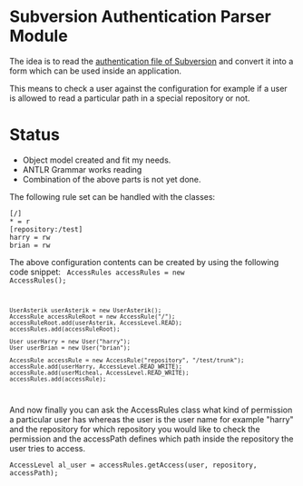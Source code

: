Subversion Authentication Parser Module
=======================================

The idea is to read the [authentication file of Subversion](http://svnbook.red-bean.com/nightly/en/svn-book.html#svn.serverconfig.pathbasedauthz)
and convert it into a form which can be used inside an application.

This means to check a user against the configuration for example if a user is
allowed to read a particular path in a special repository or not.

Status
======
- Object model created and fit my needs.
- ANTLR Grammar works reading
- Combination of the above parts is not yet done.


The following rule set can be handled with the classes:

    [/]
    * = r
    [repository:/test]
    harry = rw
    brian = rw

The above configuration contents can be created by using the following code snippet:
<code>
    AccessRules accessRules = new AccessRules();

    UserAsterik userAsterik = new UserAsterik();
    AccessRule accessRuleRoot = new AccessRule("/");
    accessRuleRoot.add(userAsterik, AccessLevel.READ);
    accessRules.add(accessRuleRoot);

    User userHarry = new User("harry");
    User userBrian = new User("brian");

    AccessRule accessRule = new AccessRule("repository", "/test/trunk");
    accessRule.add(userHarry, AccessLevel.READ_WRITE);
    accessRule.add(userMicheal, AccessLevel.READ_WRITE);
    accessRules.add(accessRule);
</code>

And now finally you can ask the AccessRules class what kind of permission a particular user has whereas
the user is the user name for example "harry" and the repository for which repository you would like to
check the permission and the accessPath defines which path inside the repository the user tries to access.

    AccessLevel al_user = accessRules.getAccess(user, repository, accessPath);
